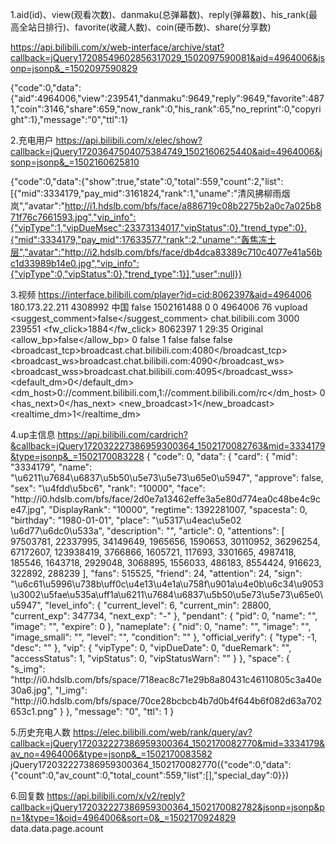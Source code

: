 
1.aid(id)、view(观看次数)、danmaku(总弹幕数)、reply(弹幕数)、his_rank(最高全站日排行)、favorite(收藏人数)、coin(硬币数)、share(分享数)

https://api.bilibili.com/x/web-interface/archive/stat?callback=jQuery17208549602856317029_1502097590081&aid=4964006&jsonp=jsonp&_=1502097590829

{"code":0,"data":{"aid":4964006,"view":239541,"danmaku":9649,"reply":9649,"favorite":4871,"coin":3146,"share":659,"now_rank":0,"his_rank":65,"no_reprint":0,"copyright":1},"message":"0","ttl":1}

2.充电用户
https://api.bilibili.com/x/elec/show?callback=jQuery17203647504075384749_1502160625440&aid=4964006&jsonp=jsonp&_=1502160625810

{"code":0,"data":{"show":true,"state":0,"total":559,"count":2,"list":[{"mid":3334179,"pay_mid":3161824,"rank":1,"uname":"清风拂柳雨烟岚","avatar":"http://i1.hdslb.com/bfs/face/a886719c08b2275b2a0c7a025b871f76c7661593.jpg","vip_info":{"vipType":1,"vipDueMsec":23373134017,"vipStatus":0},"trend_type":0},{"mid":3334179,"pay_mid":17633577,"rank":2,"uname":"轰焦冻土层","avatar":"http://i2.hdslb.com/bfs/face/db4dca83389c710c4077e41a56bc1d33989b14e0.jpg","vip_info":{"vipType":0,"vipStatus":0},"trend_type":1}],"user":null}}

3.视频
https://interface.bilibili.com/player?id=cid:8062397&aid=4964006
<ip>180.173.22.211</ip>
<zoneip></zoneip>
<zoneid>4308992</zoneid>
<country>中国</country>
<login>false</login>
<time>1502161488</time>
<lastplaytime>0</lastplaytime>
<lastcid>0</lastcid>
<aid>4964006</aid>
<typeid>76</typeid>
<vtype>vupload</vtype>
<oriurl></oriurl>
<suggest_comment>false</suggest_comment>
<server>chat.bilibili.com</server>
<maxlimit>3000</maxlimit>
<click>239551</click>
<fw_click>1884</fw_click>
<chatid>8062397</chatid>
<pid>1</pid>
<duration>29:35</duration>
<arctype>Original</arctype>
<allow_bp>false</allow_bp>
<bottom>0</bottom>
<shot>false</shot>
<sinapi>1</sinapi>
<acceptguest>false</acceptguest>
<acceptaccel>false</acceptaccel>
<cache>false</cache>
<broadcast_tcp>broadcast.chat.bilibili.com:4080</broadcast_tcp>
<broadcast_ws>broadcast.chat.bilibili.com:4090</broadcast_ws>
<broadcast_wss>broadcast.chat.bilibili.com:4095</broadcast_wss>
<default_dm>0</default_dm>
<dm_host>0://comment.bilibili.com,1://comment.bilibili.com/rc</dm_host>
<role>0</role>
<has_next>0</has_next>
<new_broadcast>1</new_broadcast>
<realtime_dm>1</realtime_dm>

4.up主信息
https://api.bilibili.com/cardrich?&callback=jQuery172032227386959300364_1502170082763&mid=3334179&type=jsonp&_=1502170083228
{
  "code": 0,
  "data": {
    "card": {
      "mid": "3334179",
      "name": "\u6211\u7684\u6837\u5b50\u5e73\u5e73\u65e0\u5947",
      "approve": false,
      "sex": "\u4fdd\u5bc6",
      "rank": "10000",
      "face": "http:\/\/i0.hdslb.com\/bfs\/face\/2d0e7a13462effe3a5e80d774ea0c48be4c9ce47.jpg",
      "DisplayRank": "10000",
      "regtime": 1392281007,
      "spacesta": 0,
      "birthday": "1980-01-01",
      "place": "\u5317\u4eac\u5e02 \u6d77\u6dc0\u533a",
      "description": "",
      "article": 0,
      "attentions": [
        97503781,
        22337995,
        34149649,
        1965656,
        1590653,
        30110952,
        36296254,
        67172607,
        123938419,
        3766866,
        1605721,
        117693,
        3301665,
        4987418,
        185546,
        1643718,
        2929048,
        3068895,
        1556033,
        486183,
        8554424,
        916623,
        322892,
        288239
      ],
      "fans": 515525,
      "friend": 24,
      "attention": 24,
      "sign": "\u6c61\u5996\u738b\uff0c\u4e13\u4e1a\u758f\u901a\u4e0b\u6c34\u9053 \u3002\u5fae\u535a\uff1a\u6211\u7684\u6837\u5b50\u5e73\u5e73\u65e0\u5947",
      "level_info": {
        "current_level": 6,
        "current_min": 28800,
        "current_exp": 347734,
        "next_exp": "-"
      },
      "pendant": {
        "pid": 0,
        "name": "",
        "image": "",
        "expire": 0
      },
      "nameplate": {
        "nid": 0,
        "name": "",
        "image": "",
        "image_small": "",
        "level": "",
        "condition": ""
      },
      "official_verify": {
        "type": -1,
        "desc": ""
      },
      "vip": {
        "vipType": 0,
        "vipDueDate": 0,
        "dueRemark": "",
        "accessStatus": 1,
        "vipStatus": 0,
        "vipStatusWarn": ""
      }
    },
    "space": {
      "s_img": "http:\/\/i0.hdslb.com\/bfs\/space\/718eac8c71e29b8a80431c46110805c3a40e30a6.jpg",
      "l_img": "http:\/\/i0.hdslb.com\/bfs\/space\/70ce28bcbcb4b7d0b4f644b6f082d63a702653c1.png"
    }
  },
  "message": "0",
  "ttl": 1
}

5.历史充电人数
https://elec.bilibili.com/web/rank/query/av?callback=jQuery172032227386959300364_1502170082770&mid=3334179&av_no=4964006&type=jsonp&_=1502170083582
jQuery172032227386959300364_1502170082770({"code":0,"data":{"count":0,"av_count":0,"total_count":559,"list":[],"special_day":0}})

6.回复数
https://api.bilibili.com/x/v2/reply?callback=jQuery172032227386959300364_1502170082782&jsonp=jsonp&pn=1&type=1&oid=4964006&sort=0&_=1502170924829
data.data.page.acount